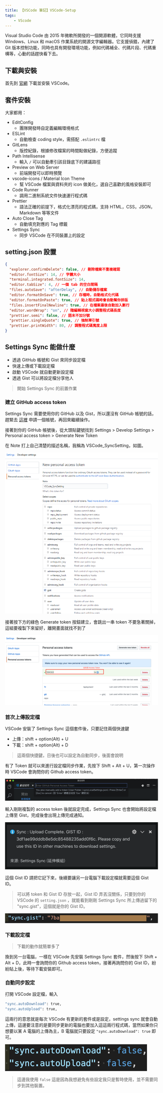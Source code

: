```yaml
---
title: 【VSCode 筆記】VSCode-Setup
tags:
    - VScode
---
```

Visual Studio Code 由 2015 年微軟所開發的一個開源軟體，它同時支援 Windows、Linux 和 macOS 作業系統的開源文字編輯器。它支援偵錯，內建了 Git 版本控制功能，同時也具有開發環境功能，例如代碼補全、代碼片段、代碼重構等，心動的話趕快看下去。

## 下載與安裝

首先到 [官網](https://code.visualstudio.com/) 下載並安裝 VSCode。

## 套件安裝

大家都用：

* EditConfig
  + 團隊開發時自定義編輯環境格式
* ESLint
  + 自動檢查 coding style，需搭配 `.eslintrc` 檔
* GitLens
  + 版控紀錄，根據修改檔案的時間點做紀錄，方便追蹤
* Path Intellisense
  + 輸入 `/` 可以自動牽引該目錄底下的建議路徑
* Preview on Web Server
  + 前端開發可以即時預覽
* vscode-icons / Material Icon Theme
  + 幫 VSCode 檔案與資料夾的 icon 做美化，選自己喜歡的風格安裝即可
* Code Runner
  + 調用二進制系統文件快速運行程式碼
* Prettier
  + 語法正確的前提下，格式化漂亮的程式碼，支持 HTML，CSS，JSON，Markdown 等等文件
* Auto Close Tag
  + 自動填充對應的 Tag 標籤
* Settings Sync
  + 同步 VSCode 在不同裝置上的設定

## setting.json 設置

``` json
{
  "explorer.confirmDelete": false, // 刪除檔案不重複確認
  "editor.fontSize": 14, // 字體大小
  "terminal.integrated.fontSize": 14,
  "editor.tabSize": 4, // 一個 tab 的空白間隔
  "files.autoSave": "afterDelay", // 自動儲存檔案
  "editor.formatOnSave": true, // 存檔時，自動格式化代碼
  "editor.formatOnPaste": true, // 貼上程式碼時會自動幫你排版
  "files.insertFinalNewline": true, // 在檔案最後自動加入斷行
  "editor.wordWrap": "on", // 隨編輯視窗大小調整程式碼長度
  "prettier.semi": false, // 語末不加分號
  "prettier.singleQuote": true, // 強制單引號
  "prettier.printWidth": 80, // 調整程式碼寬度上限
}
```

## Settings Sync 能做什麼

* 透過 GitHub 帳號和 Gist 來同步設定檔
* 快速上傳或下載設定檔
* 啟動 VSCode 就自動更新設定檔
* 透過 Gist 可以將設定檔分享他人

> 開始 Settings Sync 的前置作業

### 建立 GitHub access token

Settings Sync 需要使用你的 GitHub 以及 Gist，所以還沒有 GitHub 帳號的話，趕緊去 [這裡](https://github.com/) 申請一個帳號，再回來繼續操作。

接著到你的 GitHub 帳號後，從大頭貼鍵號找到 Settings > Develop Settings > Personal access token > Generate New Token

在 Note 打上自己清楚的描述名稱，我稱為 VSCode_SyncSetting，如圖。

![vscode_settingsync](/assets\images\posts\post_syncsetting.png)

接著按下方的綠色 Generate token 按鈕建立，會跳出一串 token 不要急著關掉，這組要複製下來留好，離開畫面就找不到了

![token](/assets/images\posts\post_token.png)

### 首次上傳設定檔

VSCode 安裝了 Settings Sync 這個套件後，只要記住兩個快速鍵

* 上傳：shift + option(Alt) + U
* 下載：shift + option(Alt) + D

> 這兩個快捷鍵，日後也可以設定為自動同步，後面會說明

有了 Token 就可以來進行設定檔同步作業，先按下 Shift + Alt + U，第一次操作時 VSCode 會詢問你的 Github access token。

![upload_token](/assets/images\posts\post_upload_token.png)

輸入剛剛複製的 access token 後就設定完成，Settings Sync 也會開始將設定檔上傳至 Gist，完成後會出現上傳完成通知。

![gistID](/assets/images\posts\post_gistID.png)

這個 Gist ID 請把它記下來，後續要讓另一台電腦下載設定檔就需要這個 Gist ID。

> 可以將 token 和 Gist ID 存放一起，Gist ID 弄丟沒關係，只要到你的 VSCode 的 `setting.json` ，就能看到剛剛 Settings Sync 所上傳過留下的 "sync.gist"，這個就是你的 Gist ID。

![setting.json](/assets/images\posts\post_setting-json-gistID.png)

### 下載設定檔

> 下載的動作就簡單多了

換到另一台電腦，一樣在 VSCode 先安裝 Settings Sync 套件，然後按下 Shift + Alt + D，此時一會詢問你的 Github access token，接著再詢問你的 Gist ID，紛紛貼上後，等待下載安裝即可。

### 自動同步設定

打開 VSCode 設定檔，輸入

``` bash
"sync.autoDownload": true,
"sync.autoUpload": true,
```

這兩行的意思就是每次 VSCode 有更新的套件或是設定，settings sync 就會自動上傳，這邊要注意的是要同步更新的電腦也要加入這這兩行程式碼，當然如果你只想要以某 A 電腦的上傳為主，B 電腦就只要設定 `"sync.autoDownload": true` 即可。

![setting auto DU](/assets/images\posts\post_sync-setting-auto-U-D.png)

> 這邊我使用 `false` 這是因為我想避免有些設定我只是暫時使用，並不需要同步到其他裝置。
